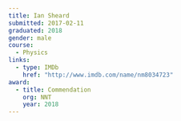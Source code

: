```yaml
---
title: Ian Sheard
submitted: 2017-02-11
graduated: 2018
gender: male
course:
  - Physics
links:
  - type: IMDb
    href: "http://www.imdb.com/name/nm8034723"
award:
  - title: Commendation
    org: NNT
    year: 2018
---
```

